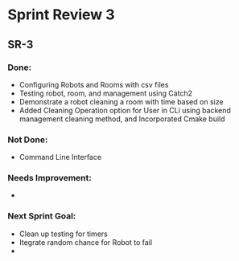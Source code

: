 # Sprint Review 3

## SR-3

### Done: 
- Configuring Robots and Rooms with csv files
- Testing robot, room, and management using Catch2
- Demonstrate a robot cleaning a room with time based on size
- Added Cleaning Operation option for User in CLi using backend management cleaning method, and Incorporated Cmake build

### Not Done:
- Command Line Interface

### Needs Improvement:
- 

### Next Sprint Goal:
- Clean up testing for timers
- Itegrate random chance for Robot to fail
- 
